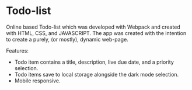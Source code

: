 # Todo-list

Online based Todo-list which was developed with Webpack and created with HTML, CSS, and JAVASCRIPT. The app was created with the intention to create a purely, (or mostly), dynamic web-page.

Features:
- Todo item contains a title, description, live due date, and a priority selection.
- Todo items save to local storage alongside the dark mode selection.
- Mobile responsive.
